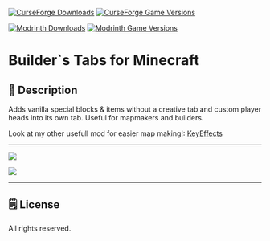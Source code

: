 [![CurseForge Downloads](https://cf.way2muchnoise.eu/261469.svg?badge_style=for_the_badge)][cf_mod] [![CurseForge Game Versions](https://cf.way2muchnoise.eu/versions/261469.svg?badge_style=for_the_badge)][cf_mod]

[![Modrinth Downloads](https://img.shields.io/modrinth/dt/Z5XhTAvm?label=Modrinth&logo=modrinth&style=for-the-badge)][mr_mod] [![Modrinth Game Versions](https://img.shields.io/modrinth/game-versions/Z5XhTAvm?label=Available%20for&logo=modrinth&style=for-the-badge)][mr_mod]

# Builder`s Tabs for Minecraft

## 📖 Description

Adds vanilla special blocks & items without a creative tab and custom player heads into its own tab. Useful for mapmakers and builders.

Look at my other usefull mod for easier map making!: [KeyEffects](https://www.curseforge.com/minecraft/mc-mods/keyeffects)

-----

![](https://i.imgur.com/1SAXjZ4.png)

![](https://i.imgur.com/3sMQqTs.png)

-----

## 🗒️ License

All rights reserved.

[cf_mod]: https://www.curseforge.com/minecraft/mc-mods/builders-tabs

[mr_mod]: https://modrinth.com/mod/builders-tabs
